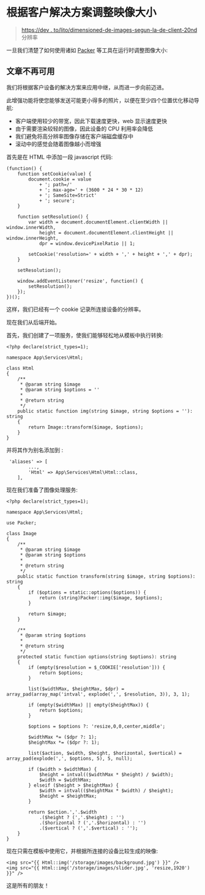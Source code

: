 # 根据客户解决方案调整映像大小

> [https://dev . to/lito/dimensioned-de-images-segun-la-de-client-20nd](https://dev.to/lito/redimensionado-de-imagenes-segun-la-resolucion-del-cliente-20nd)分辨率

一旦我们清楚了如何使用诸如 [Packer](https://github.com/eusonlito/laravel-Packer) 等工具在运行时调整图像大小:

## 文章不再可用

我们将根据客户设备的解决方案来应用中继，从而进一步向前迈进。

此增强功能将使您能够发送可能更小得多的照片，以便在至少四个位置优化移动导航:

*   客户端使用较少的带宽，因此下载速度更快，web 显示速度更快
*   由于需要渲染较轻的图像，因此设备的 CPU 利用率会降低
*   我们避免将高分辨率图像存储在客户端磁盘缓存中
*   滚动中的感觉会随着图像越小而增强

首先是在 HTML 中添加一段 javascript 代码:

```
(function() {
    function setCookie(value) {
        document.cookie = value
            + '; path=/'
            + '; max-age=' + (3600 * 24 * 30 * 12)
            + '; SameSite=Strict'
            + '; secure';
    }

    function setResolution() {
        var width = document.documentElement.clientWidth || window.innerWidth,
            height = document.documentElement.clientHeight || window.innerHeight,
            dpr = window.devicePixelRatio || 1;

        setCookie('resolution=' + width + ',' + height + ',' + dpr);
    }

    setResolution();

    window.addEventListener('resize', function() {
        setResolution();
    });
})(); 
```

这样，我们已经有一个 cookie 记录所连接设备的分辨率。

现在我们从后端开始。

首先，我们创建了一项服务，使我们能够轻松地从模板中执行转换:

```
<?php declare(strict_types=1);

namespace App\Services\Html;

class Html
{
    /**
     * @param string $image
     * @param string $options = ''
     *
     * @return string
     */
    public static function img(string $image, string $options = ''): string
    {
        return Image::transform($image, $options);
    }
} 
```

并将其作为别名添加到
:

```
 'aliases' => [
        ...,
        'Html' => App\Services\Html\Html::class,
    ], 
```

现在我们准备了图像处理服务:

```
<?php declare(strict_types=1);

namespace App\Services\Html;

use Packer;

class Image
{
    /**
     * @param string $image
     * @param string $options
     *
     * @return string
     */
    public static function transform(string $image, string $options): string
    {
        if ($options = static::options($options)) {
            return (string)Packer::img($image, $options);
        }

        return $image;
    }

    /**
     * @param string $options
     *
     * @return string
     */
    protected static function options(string $options): string
    {
        if (empty($resolution = $_COOKIE['resolution'])) {
            return $options;
        }

        list($widthMax, $heightMax, $dpr) = array_pad(array_map('intval', explode(',', $resolution, 3)), 3, 1);

        if (empty($widthMax) || empty($heightMax)) {
            return $options;
        }

        $options = $options ?: 'resize,0,0,center,middle';

        $widthMax *= ($dpr ?: 1);
        $heightMax *= ($dpr ?: 1);

        list($action, $width, $height, $horizontal, $vertical) = array_pad(explode(',', $options, 5), 5, null);

        if ($width > $widthMax) {
            $height = intval(($widthMax * $height) / $width);
            $width = $widthMax;
        } elseif ($height > $heightMax) {
            $width = intval(($heightMax * $width) / $height);
            $height = $heightMax;
        }

        return $action.','.$width
            .($height ? (','.$height) : '')
            .($horizontal ? (','.$horizontal) : '')
            .($vertical ? (','.$vertical) : '');
    }
} 
```

现在只需在模板中使用它，并根据所连接的设备比较生成的映像:

```
<img src="{{ Html::img('/storage/images/background.jpg') }}" />
<img src="{{ Html::img('/storage/images/slider.jpg', 'resize,1920') }}" /> 
```

这是所有的朋友！